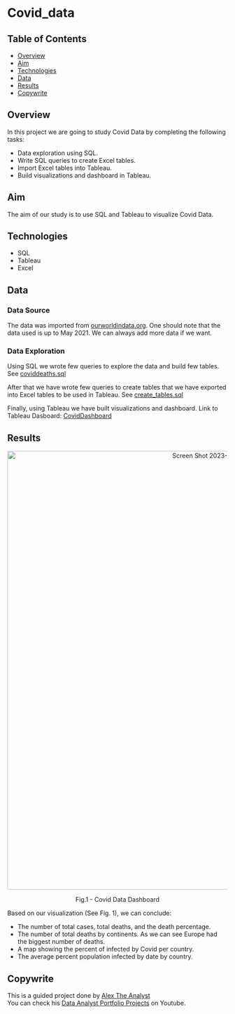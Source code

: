 # Covid_data

## Table of Contents 
* [Overview](#overview)
* [Aim](#aim)
* [Technologies](#technologies)
* [Data](#data)
* [Results](#results)
* [Copywrite](#copywrite)

## Overview 
In this project we are going to study Covid Data by completing the following tasks:
 * Data exploration using SQL.
* Write SQL queries to create Excel tables.
* Import Excel tables into Tableau.
* Build visualizations and dashboard in Tableau.

## Aim
 The aim of our study is to use SQL and Tableau to visualize Covid Data. 

## Technologies 
* SQL 
* Tableau 
* Excel 

## Data
### Data Source 
The data was imported from <a href="https://ourworldindata.org/covid-deaths">ourworldindata.org</a>. One should note that the data used is up to May 2021. We can always add more data if we want. 

### Data Exploration
Using SQL we wrote few queries to explore the data and build few tables. 
See <a href="https://github.com/MireyNM/Covid_Dashboard/blob/main/coviddeaths.sql">coviddeaths.sql</a> 

After that we have wrote few queries to create tables that we have exported into Excel tables to be used in Tableau. See <a href="https://github.com/MireyNM/Covid_Dashboard/blob/main/create_tables.sql">create_tables.sql</a>

Finally, using Tableau we have built visualizations and dashboard. 
Link to Tableau Dasboard: 
<a href="https://public.tableau.com/app/profile/mireille1519/viz/CovidDashboard_16783200101730/CovidDashboard">CovidDashboard</a>

## Results 
<p align = "center">
<img width="1000" alt="Screen Shot 2023-03-08 at 6 31 53 PM" src="https://user-images.githubusercontent.com/109363759/224436719-2c15b37f-2c93-4af7-b9f4-34dc6975c830.png">
</p>
<p align = "center">
Fig.1 -  Covid Data Dashboard
</p>

Based on our visualization (See Fig. 1), we can conclude:
* The number of total cases, total deaths, and the death percentage.
* The number of total deaths by continents. As we can see Europe had the biggest number of deaths. 
* A map showing the percent of infected by Covid per country. 
* The average percent population infected by date by country. 
 
## Copywrite
This is a guided project done by <a href="https://github.com/AlexTheAnalyst/PortfolioProjects">Alex The Analyst</a> 
</br>
You can check his <a href="https://youtu.be/qfyynHBFOsM">Data Analyst Portfolio Projects</a> on Youtube. 

